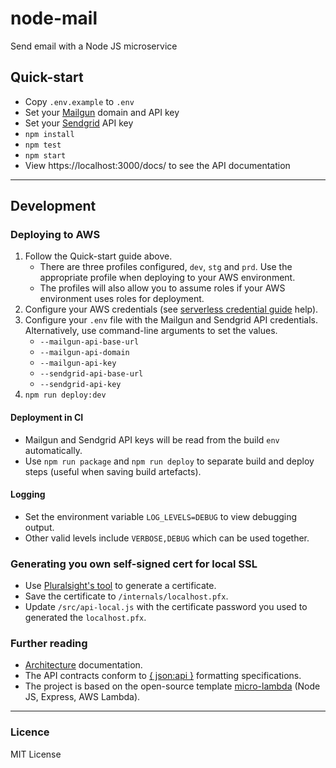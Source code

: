 # node-mail

Send email with a Node JS microservice

## Quick-start

- Copy `.env.example` to `.env`
- Set your [Mailgun] domain and API key
- Set your [Sendgrid] API key
- `npm install`
- `npm test`
- `npm start`
- View https://localhost:3000/docs/ to see the API documentation

[mailgun]: https://www.mailgun.com
[sendgrid]: https://sendgrid.com

---

## Development

### Deploying to AWS

1. Follow the Quick-start guide above.
   - There are three profiles configured, `dev`, `stg` and `prd`. Use the appropriate profile when deploying to your AWS environment.
   - The profiles will also allow you to assume roles if your AWS environment uses roles for deployment.
2. Configure your AWS credentials (see [serverless credential guide] help).
3. Configure your `.env` file with the Mailgun and Sendgrid API credentials. Alternatively, use command-line arguments to set the values.
   - `--mailgun-api-base-url`
   - `--mailgun-api-domain`
   - `--mailgun-api-key`
   - `--sendgrid-api-base-url`
   - `--sendgrid-api-key`
4. `npm run deploy:dev`

[serverless credential guide]: https://serverless.com/framework/docs/providers/aws/guide/credentials/

#### Deployment in CI

- Mailgun and Sendgrid API keys will be read from the build `env` automatically.
- Use `npm run package` and `npm run deploy` to separate build and deploy steps (useful when saving build artefacts).

#### Logging

- Set the environment variable `LOG_LEVELS=DEBUG` to view debugging output.
- Other valid levels include `VERBOSE,DEBUG` which can be used together.

### Generating you own self-signed cert for local SSL

- Use [Pluralsight's tool] to generate a certificate.
- Save the certificate to `/internals/localhost.pfx`.
- Update `/src/api-local.js` with the certificate password you used to generated the `localhost.pfx`.

[pluralsight's tool]: https://www.pluralsight.com/blog/software-development/selfcert-create-a-self-signed-certificate-interactively-gui-or-programmatically-in-net

### Further reading

- [Architecture] documentation.
- The API contracts conform to [{ json:api }] formatting specifications.
- The project is based on the open-source template [micro-lambda] (Node JS, Express, AWS Lambda).

[architecture]: ./ARCHITECTURE.md
[{ json:api }]: https://jsonapi.org/
[micro-lambda]: https://github.com/triqi/micro-lambda

---

### Licence

MIT License
